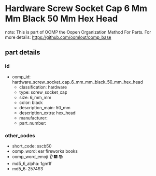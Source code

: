 # Hardware Screw Socket Cap 6 Mm Mm Black 50 Mm Hex Head  

note: This is part of OOMP the Oopen Organization Method For Parts. For more details: https://github.com/oomlout/oomp_base

##  part details





### id
* oomp_id: hardware_screw_socket_cap_6_mm_mm_black_50_mm_hex_head
  * classification: hardware
  * type: screw_socket_cap
  * size: 6_mm_mm
  * color: black
  * description_main: 50_mm
  * description_extra: hex_head
  * manufacturer: 
  * part_number: 

### other_codes
* short_code: sscb50
* oomp_word: ear fireworks books
* oomp_word_emoji :ear: :fireworks: :books:
* md5_6_alpha: 1gm1f
* md5_6: 257493